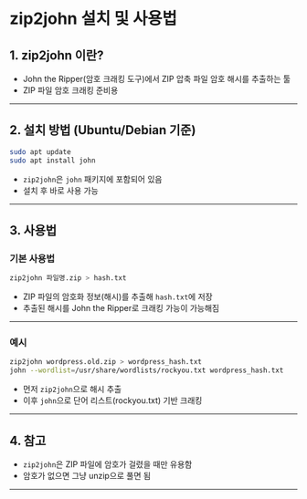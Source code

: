 # zip2john 설치 및 사용법

## 1. zip2john 이란?

- John the Ripper(암호 크래킹 도구)에서 ZIP 압축 파일 암호 해시를 추출하는 툴
- ZIP 파일 암호 크래킹 준비용

---

## 2. 설치 방법 (Ubuntu/Debian 기준)

```bash
sudo apt update
sudo apt install john
```

- `zip2john`은 `john` 패키지에 포함되어 있음
- 설치 후 바로 사용 가능

---

## 3. 사용법

### 기본 사용법

```bash
zip2john 파일명.zip > hash.txt
```

- ZIP 파일의 암호화 정보(해시)를 추출해 `hash.txt`에 저장
- 추출된 해시를 John the Ripper로 크래킹 가능이 가능해짐

---

### 예시

```bash
zip2john wordpress.old.zip > wordpress_hash.txt
john --wordlist=/usr/share/wordlists/rockyou.txt wordpress_hash.txt
```

- 먼저 `zip2john`으로 해시 추출
- 이후 `john`으로 단어 리스트(rockyou.txt) 기반 크래킹

---

## 4. 참고

- `zip2john`은 ZIP 파일에 암호가 걸렸을 때만 유용함
- 암호가 없으면 그냥 unzip으로 풀면 됨

---

